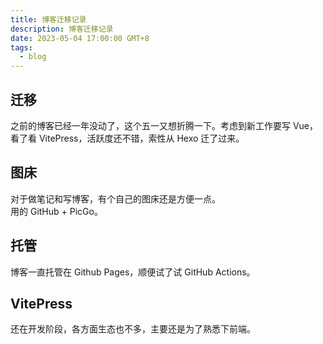```yaml
---
title: 博客迁移记录
description: 博客迁移记录
date: 2023-05-04 17:00:00 GMT+8
tags:
  - blog
---
```


## 迁移
之前的博客已经一年没动了，这个五一又想折腾一下。考虑到新工作要写 Vue，看了看 VitePress，活跃度还不错，索性从 Hexo 迁了过来。

## 图床
对于做笔记和写博客，有个自己的图床还是方便一点。  
用的 GitHub + PicGo。

## 托管
博客一直托管在 Github Pages，顺便试了试 GitHub Actions。

## VitePress
还在开发阶段，各方面生态也不多，主要还是为了熟悉下前端。